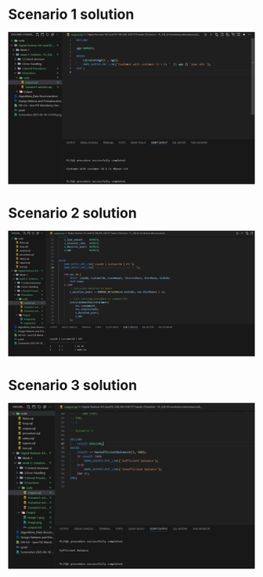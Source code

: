# Scenario 1 solution 

![alt text](image.png)

# Scenario 2 solution 

![alt text](image-1.png)

# Scenario 3 solution 
![alt text](image-2.png)